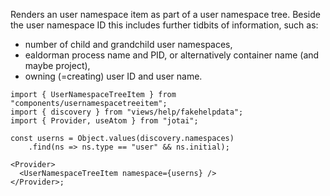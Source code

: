 Renders an user namespace item as part of a user namespace tree. Beside the user
namespace ID this includes further tidbits of information, such as:

- number of child and grandchild user namespaces,
- ealdorman process name and PID, or alternatively container name (and maybe
  project),
- owning (=creating) user ID and user name.

```tsx
import { UserNamespaceTreeItem } from "components/usernamespacetreeitem";
import { discovery } from "views/help/fakehelpdata";
import { Provider, useAtom } from "jotai";

const userns = Object.values(discovery.namespaces)
    .find(ns => ns.type == "user" && ns.initial);

<Provider>
  <UserNamespaceTreeItem namespace={userns} />
</Provider>;
```
